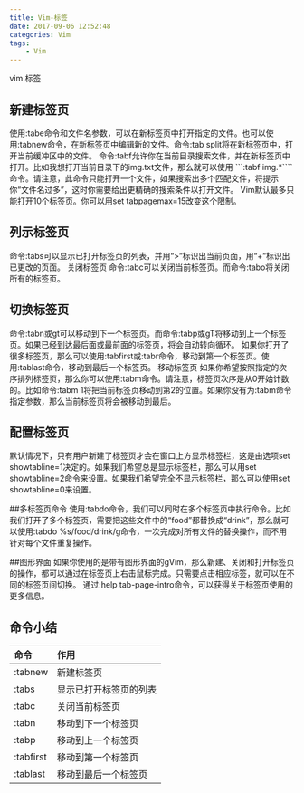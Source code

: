 ```yaml
---
title: Vim-标签
date: 2017-09-06 12:52:48
categories: Vim
tags:
    - Vim
---
```


vim 标签

<!-- more -->

## 新建标签页
使用:tabe命令和文件名参数，可以在新标签页中打开指定的文件。也可以使用:tabnew命令，在新标签页中编辑新的文件。命令:tab split将在新标签页中，打开当前缓冲区中的文件。
命令:tabf允许你在当前目录搜索文件，并在新标签页中打开。比如我想打开当前目录下的img.txt文件，那么就可以使用 ```:tabf img.*````命令。请注意，此命令只能打开一个文件，如果搜索出多个匹配文件，将提示你“文件名过多”，这时你需要给出更精确的搜索条件以打开文件。
Vim默认最多只能打开10个标签页。你可以用set tabpagemax=15改变这个限制。

## 列示标签页
命令:tabs可以显示已打开标签页的列表，并用“>”标识出当前页面，用“+”标识出已更改的页面。
关闭标签页
命令:tabc可以关闭当前标签页。而命令:tabo将关闭所有的标签页。

## 切换标签页
命令:tabn或gt可以移动到下一个标签页。而命令:tabp或gT将移动到上一个标签页。如果已经到达最后面或最前面的标签页，将会自动转向循环。
如果你打开了很多标签页，那么可以使用:tabfirst或:tabr命令，移动到第一个标签页。使用:tablast命令，移动到最后一个标签页。
移动标签页
如果你希望按照指定的次序排列标签页，那么你可以使用:tabm命令。请注意，标签页次序是从0开始计数的。比如命令:tabm 1将把当前标签页移动到第2的位置。如果你没有为:tabm命令指定参数，那么当前标签页将会被移动到最后。

## 配置标签页
默认情况下，只有用户新建了标签页才会在窗口上方显示标签栏，这是由选项set showtabline=1决定的。如果我们希望总是显示标签栏，那么可以用set showtabline=2命令来设置。如果我们希望完全不显示标签栏，那么可以使用set showtabline=0来设置。

##多标签页命令
使用:tabdo命令，我们可以同时在多个标签页中执行命令。比如我们打开了多个标签页，需要把这些文件中的“food”都替换成“drink”，那么就可以使用:tabdo %s/food/drink/g命令，一次完成对所有文件的替换操作，而不用针对每个文件重复操作。

##图形界面
如果你使用的是带有图形界面的gVim，那么新建、关闭和打开标签页的操作，都可以通过在标签页上右击鼠标完成。只需要点击相应标签，就可以在不同的标签页间切换。
通过:help tab-page-intro命令，可以获得关于标签页使用的更多信息。

## 命令小结

|命令|作用|
|:---|:---|
|:tabnew	|新建标签页|
|:tabs	|显示已打开标签页的列表|
|:tabc	|关闭当前标签页|
|:tabn	|移动到下一个标签页|
|:tabp	|移动到上一个标签页|
|:tabfirst	|移动到第一个标签页|
|:tablast	|移动到最后一个标签页|


